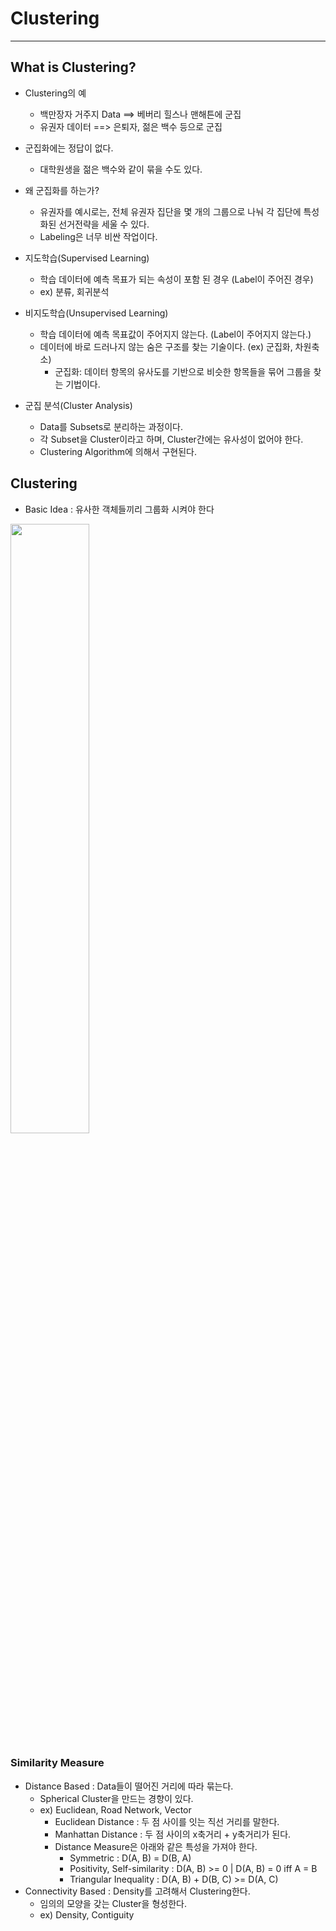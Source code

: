 # Clustering
---
## What is Clustering?
- Clustering의 예
  - 백만장자 거주지 Data ==> 베버리 힐스나 맨해튼에 군집
  - 유권자 데이터 ==> 은퇴자, 젊은 백수 등으로 군집
- 군집화에는 정답이 없다.
  - 대학원생을 젊은 백수와 같이 묶을 수도 있다.
- 왜 군집화를 하는가?
  - 유권자를 예시로는, 전체 유권자 집단을 몇 개의 그룹으로 나눠 각 집단에 특성화된 선거전략을 세울 수 있다.
  - Labeling은 너무 비싼 작업이다.

- 지도학습(Supervised Learning)
  - 학습 데이터에 예측 목표가 되는 속성이 포함 된 경우 (Label이 주어진 경우)
  - ex) 분류, 회귀분석
- 비지도학습(Unsupervised Learning)
  - 학습 데이터에 예측 목표값이 주어지지 않는다. (Label이 주어지지 않는다.)
  - 데이터에 바로 드러나지 않는 숨은 구조를 찾는 기술이다. (ex) 군집화, 차원축소)
    - 군집화: 데이터 항목의 유사도를 기반으로 비슷한 항목들을 묶어 그룹을 찾는 기법이다.
- 군집 분석(Cluster Analysis)
  - Data를 Subsets로 분리하는 과정이다.
  - 각 Subset을 Cluster이라고 하며, Cluster간에는 유사성이 없어야 한다.
  - Clustering Algorithm에 의해서 구현된다.

## Clustering
- Basic Idea : 유사한 객체들끼리 그룹화 시켜야 한다          

<img src="https://user-images.githubusercontent.com/80378041/162123214-94ac5ff4-f448-4035-8dcb-ddc1dd192953.png" width="50%" height="50%" />

### Similarity Measure
- Distance Based : Data들이 떨어진 거리에 따라 묶는다.
  - Spherical Cluster을 만드는 경향이 있다.
  - ex) Euclidean, Road Network, Vector
    - Euclidean Distance : 두 점 사이를 잇는 직선 거리를 말한다.
    - Manhattan Distance : 두 점 사이의 x축거리 + y축거리가 된다.
    - Distance Measure은 아래와 같은 특성을 가져야 한다.
      - Symmetric : D(A, B) = D(B, A)
      - Positivity, Self-similarity : D(A, B) >= 0 | D(A, B) = 0 iff A = B
      - Triangular Inequality : D(A, B) + D(B, C) >= D(A, C)
- Connectivity Based : Density를 고려해서 Clustering한다.
  - 임의의 모양을 갖는 Cluster을 형성한다.
  - ex) Density, Contiguity
